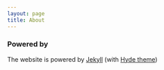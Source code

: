 ```yaml
---
layout: page
title: About
---
```


### Powered by 

The website is powered by [Jekyll](http://jekyllrb.com/) (with [Hyde theme](http://andhyde.com/))


